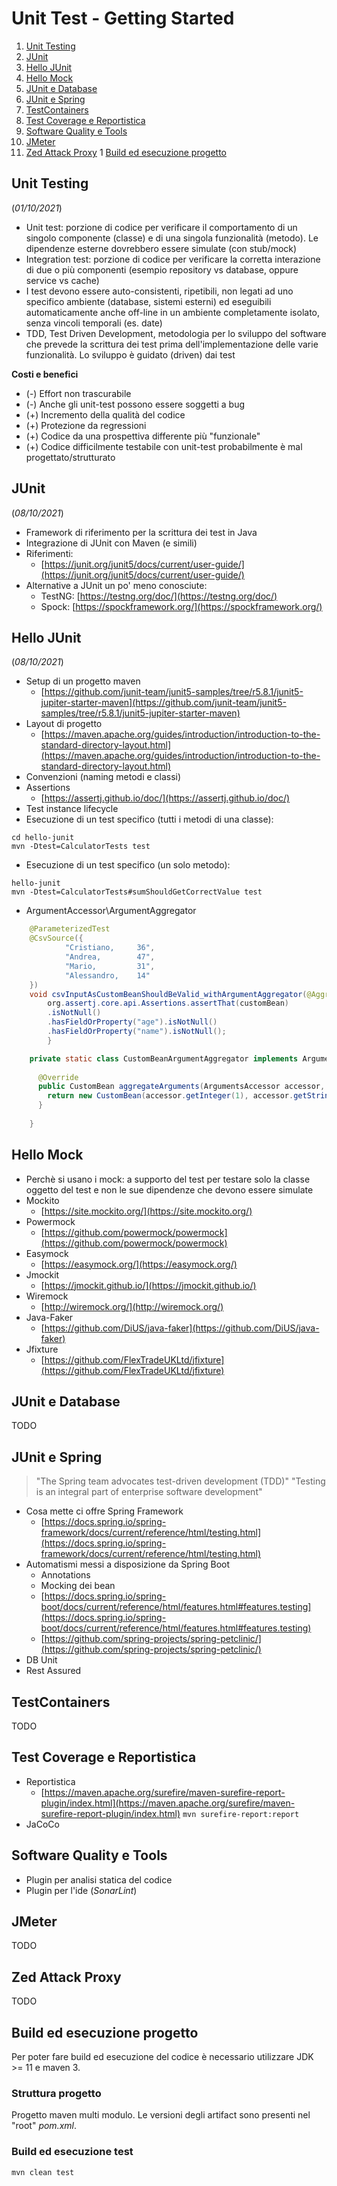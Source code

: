 # Unit Test - Getting Started

1. [Unit Testing](#unit-testing)
1. [JUnit](#junit)
1. [Hello JUnit](#hello-junit)
1. [Hello Mock](#hello-mock)
1. [JUnit e Database](#junit-e-database)
1. [JUnit e Spring](#junit-e-spring)
1. [TestContainers](#testcontainers)
1. [Test Coverage e Reportistica](#test-coverage-e-reportistica)
1. [Software Quality e Tools](#software-quality-and-tools)
1. [JMeter](#jmeter)
1. [Zed Attack Proxy](#zed-attack-proxy)
1  [Build ed esecuzione progetto](#build-ed-esecuzione-progetto)

## Unit Testing
(_01/10/2021_)
- Unit test: porzione di codice per verificare il comportamento di un singolo componente (classe) e di una singola funzionalità (metodo). Le dipendenze esterne dovrebbero essere simulate (con stub/mock)
- Integration test: porzione di codice per verificare la corretta interazione di due o più componenti (esempio repository vs database, oppure service vs cache)
- I test devono essere auto-consistenti, ripetibili, non legati ad uno specifico ambiente (database, sistemi esterni) ed eseguibili automaticamente anche off-line in un ambiente completamente isolato, senza vincoli temporali (es. date)
- TDD, Test Driven Development, metodologia per lo sviluppo del software che prevede la scrittura dei test prima dell'implementazione delle varie funzionalità. Lo sviluppo è guidato (driven) dai test 

**Costi e benefici**
- (-) Effort non trascurabile
- (-) Anche gli unit-test possono essere soggetti a bug
- (+) Incremento della qualità del codice
- (+) Protezione da regressioni
- (+) Codice da una prospettiva differente più "funzionale"
- (+) Codice difficilmente testabile con unit-test probabilmente è mal progettato/strutturato

## JUnit
(_08/10/2021_)
- Framework di riferimento per la scrittura dei test in Java
- Integrazione di JUnit con Maven (e simili)
- Riferimenti:
  + [https://junit.org/junit5/docs/current/user-guide/](https://junit.org/junit5/docs/current/user-guide/)
- Alternative a JUnit un po' meno conosciute:
  + TestNG: [https://testng.org/doc/](https://testng.org/doc/)
  + Spock: [https://spockframework.org/](https://spockframework.org/)

## Hello JUnit
(_08/10/2021_)
- Setup di un progetto maven
    + [https://github.com/junit-team/junit5-samples/tree/r5.8.1/junit5-jupiter-starter-maven](https://github.com/junit-team/junit5-samples/tree/r5.8.1/junit5-jupiter-starter-maven)
- Layout di progetto
  + [https://maven.apache.org/guides/introduction/introduction-to-the-standard-directory-layout.html](https://maven.apache.org/guides/introduction/introduction-to-the-standard-directory-layout.html)
- Convenzioni (naming metodi e classi)
- Assertions
  + [https://assertj.github.io/doc/](https://assertj.github.io/doc/)
- Test instance lifecycle
- Esecuzione di un test specifico (tutti i metodi di una classe):
```shell
cd hello-junit
mvn -Dtest=CalculatorTests test
```
- Esecuzione di un test specifico (un solo metodo):
```shell
hello-junit
mvn -Dtest=CalculatorTests#sumShouldGetCorrectValue test
```
- ArgumentAccessor\ArgumentAggregator
```java
    @ParameterizedTest
    @CsvSource({
            "Cristiano,     36",
            "Andrea,        47",
            "Mario,         31",
            "Alessandro,    14"
    })
    void csvInputAsCustomBeanShouldBeValid_withArgumentAggregator(@AggregateWith(CustomBeanArgumentAggregator.class) CustomBean customBean) {
        org.assertj.core.api.Assertions.assertThat(customBean)
        .isNotNull()
        .hasFieldOrProperty("age").isNotNull()
        .hasFieldOrProperty("name").isNotNull();
        }

    private static class CustomBeanArgumentAggregator implements ArgumentsAggregator {
    
      @Override
      public CustomBean aggregateArguments(ArgumentsAccessor accessor, ParameterContext context) {
        return new CustomBean(accessor.getInteger(1), accessor.getString(0));
      }
    
    }
```

## Hello Mock
- Perchè si usano i mock: a supporto del test per testare solo la classe oggetto del test e non le sue dipendenze che devono essere simulate
- Mockito
  + [https://site.mockito.org/](https://site.mockito.org/)
- Powermock
  + [https://github.com/powermock/powermock](https://github.com/powermock/powermock)
- Easymock
  + [https://easymock.org/](https://easymock.org/)
- Jmockit
  + [https://jmockit.github.io/](https://jmockit.github.io/)
- Wiremock
  + [http://wiremock.org/](http://wiremock.org/)
- Java-Faker
  + [https://github.com/DiUS/java-faker](https://github.com/DiUS/java-faker)
- Jfixture
  + [https://github.com/FlexTradeUKLtd/jfixture](https://github.com/FlexTradeUKLtd/jfixture)

## JUnit e Database
TODO

## JUnit e Spring
> "The Spring team advocates test-driven development (TDD)"
> "Testing is an integral part of enterprise software development"
- Cosa mette ci offre Spring Framework
  + [https://docs.spring.io/spring-framework/docs/current/reference/html/testing.html](https://docs.spring.io/spring-framework/docs/current/reference/html/testing.html)
- Automatismi messi a disposizione da Spring Boot
  + Annotations
  + Mocking dei bean
  + [https://docs.spring.io/spring-boot/docs/current/reference/html/features.html#features.testing](https://docs.spring.io/spring-boot/docs/current/reference/html/features.html#features.testing)
  + [https://github.com/spring-projects/spring-petclinic/](https://github.com/spring-projects/spring-petclinic/)
- DB Unit
- Rest Assured

## TestContainers
TODO

## Test Coverage e Reportistica
- Reportistica
  + [https://maven.apache.org/surefire/maven-surefire-report-plugin/index.html](https://maven.apache.org/surefire/maven-surefire-report-plugin/index.html) `mvn surefire-report:report`
- JaCoCo

## Software Quality e Tools
- Plugin per analisi statica del codice
- Plugin per l'ide (_SonarLint_)

## JMeter
TODO

## Zed Attack Proxy
TODO

## Build ed esecuzione progetto
Per poter fare build ed esecuzione del codice è necessario utilizzare JDK >= 11 e maven 3.

### Struttura progetto
Progetto maven multi modulo. Le versioni degli artifact sono presenti nel "root" _pom.xml_.

### Build ed esecuzione test

```shell
mvn clean test
```
